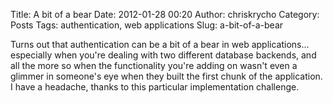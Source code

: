 Title: A bit of a bear
Date: 2012-01-28 00:20
Author: chriskrycho
Category: Posts
Tags: authentication, web applications
Slug: a-bit-of-a-bear

Turns out that authentication can be a bit of a bear in web
applications... especially when you're dealing with two different
database backends, and all the more so when the functionality you're
adding on wasn't even a glimmer in someone's eye when they built the
first chunk of the application. I have a headache, thanks to this
particular implementation challenge.
